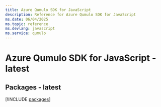 ```yaml
---
title: Azure Qumulo SDK for JavaScript
description: Reference for Azure Qumulo SDK for JavaScript
ms.date: 06/04/2025
ms.topic: reference
ms.devlang: javascript
ms.service: qumulo
---
```

# Azure Qumulo SDK for JavaScript - latest
## Packages - latest
[!INCLUDE [packages](qumulo-index.md)]